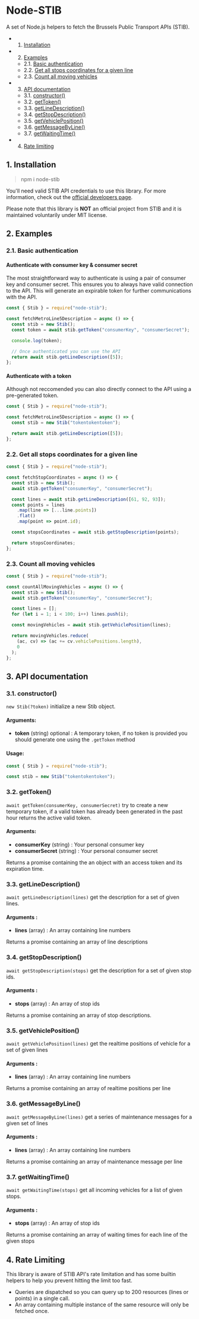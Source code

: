 # Node-STIB

A set of Node.js helpers to fetch the Brussels Public Transport APIs (STIB).

- 1. [Installation](#Installation)
- 2. [Examples](#Examples)
  - 2.1. [Basic authentication](#Basicauthentication)
  - 2.2. [Get all stops coordinates for a given line](#Getallstopscoordinatesforagivenline)
  - 2.3. [Count all moving vehicles](#Countallmovingvehicles)
- 3. [API documentation](#APIdocumentation)
  - 3.1. [constructor()](#constructor)
  - 3.2. [getToken()](#getToken)
  - 3.3. [getLineDescription()](#getLineDescription)
  - 3.4. [getStopDescription()](#getStopDescription)
  - 3.5. [getVehiclePosition()](#getVehiclePosition)
  - 3.6. [getMessageByLine()](#getMessageByLine)
  - 3.7. [getWaitingTime()](#getWaitingTime)
- 4. [Rate limiting](#RateLimiting)

## 1. <a name='Installation'></a>Installation

> npm i node-stib

You'll need valid STIB API credentials to use this library. For more information, check out the [official developers page](https://opendata.stib-mivb.be/).

Please note that this library is **NOT** an official project from STIB and it is maintained voluntarily under MIT license.

## 2. <a name='Examples'></a>Examples

### 2.1. <a name='Basicauthentication'></a>Basic authentication

#### Authenticate with consumer key & consumer secret

The most straightforward way to authenticate is using a pair of consumer key and consumer secret. This ensures you to always have valid connection to the API.
This will generate an expirable token for further communications with the API.

```javascript
const { Stib } = require("node-stib");

const fetchMetroLine5Description = async () => {
  const stib = new Stib();
  const token = await stib.getToken("consumerKey", "consumerSecret");

  console.log(token);

  // Once authenticated you can use the API
  return await stib.getLineDescription([5]);
};
```

#### Authenticate with a token

Although not reccomended you can also directly connect to the API using a pre-generated token.

```javascript
const { Stib } = require("node-stib");

const fetchMetroLine5Description = async () => {
  const stib = new Stib("tokentokentoken");

  return await stib.getLineDescription([5]);
};
```

### 2.2. <a name='Getallstopscoordinatesforagivenline'></a>Get all stops coordinates for a given line

```javascript
const { Stib } = require("node-stib");

const fetchStopCoordinates = async () => {
  const stib = new Stib();
  await stib.getToken("consumerKey", "consumerSecret");

  const lines = await stib.getLineDescription([61, 92, 93]);
  const points = lines
    .map(line => [...line.points])
    .flat()
    .map(point => point.id);

  const stopsCoordinates = await stib.getStopDescription(points);

  return stopsCoordinates;
};
```

### 2.3. <a name='Countallmovingvehicles'></a>Count all moving vehicles

```javascript
const { Stib } = require("node-stib");

const countAllMovingVehicles = async () => {
  const stib = new Stib();
  await stib.getToken("consumerKey", "consumerSecret");

  const lines = [];
  for (let i = 1; i < 100; i++) lines.push(i);

  const movingVehicles = await stib.getVehiclePosition(lines);

  return movingVehicles.reduce(
    (ac, cv) => (ac += cv.vehiclePositions.length),
    0
  );
};
```

## 3. <a name='APIdocumentation'></a>API documentation

### 3.1. <a name='constructor'></a>constructor()

`new Stib(?token)` initialize a new Stib object.

#### Arguments:

- **token** (string) optional : A temporary token, if no token is provided you should generate one using the `.getToken` method

#### Usage:

```javascript
const { Stib } = require("node-stib");

const stib = new Stib("tokentokentoken");
```

### 3.2. <a name='getToken'></a>getToken()

`await getToken(consumerKey, consumerSecret)` try to create a new temporary token, if a valid token has already been generated in the past hour returns the active valid token.

#### Arguments:

- **consumerKey** (string) : Your personal consumer key
- **consumerSecret** (string) : Your personal consumer secret

Returns a promise containing the an object with an access token and its expiration time.

### 3.3. <a name='getLineDescription'></a>getLineDescription()

`await getLineDescription(lines)` get the description for a set of given lines.

#### Arguments :

- **lines** (array) : An array containing line numbers

Returns a promise containing an array of line descriptions

### 3.4. <a name='getStopDescription'></a>getStopDescription()

`await getStopDescription(stops)` get the description for a set of given stop ids.

#### Arguments :

- **stops** (array) : An array of stop ids

Returns a promise containing an array of stop descriptions.

### 3.5. <a name='getVehiclePosition'></a>getVehiclePosition()

`await getVehiclePosition(lines)` get the realtime positions of vehicle for a set of given lines

#### Arguments :

- **lines** (array) : An array containing line numbers

Returns a promise containing an array of realtime positions per line

### 3.6. <a name='getMessageByLine'></a>getMessageByLine()

`await getMessageByLine(lines)` get a series of maintenance messages for a given set of lines

#### Arguments :

- **lines** (array) : An array containing line numbers

Returns a promise containing an array of maintenance message per line

### 3.7. <a name='getWaitingTime'></a>getWaitingTime()

`await getWaitingTime(stops)` get all incoming vehicles for a list of given stops.

#### Arguments :

- **stops** (array) : An array of stop ids

Returns a promise containing an array of waiting times for each line of the given stops

## 4. Rate Limiting

This library is aware of STIB API's rate limitation and has some builtin helpers to help you prevent hitting the limit too fast.

- Queries are dispatched so you can query up to 200 resources (lines or points) in a single call.
- An array containing multiple instance of the same resource will only be fetched once.
